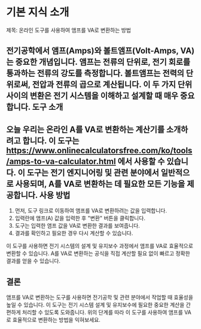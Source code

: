 기본 지식 소개
========

제목: 온라인 도구를 사용하여 앰프를 VA로 변환하는 방법

전기공학에서 앰프(Amps)와 볼트앰프(Volt-Amps, VA)는 중요한 개념입니다. 앰프는 전류의 단위로, 전기 회로를 통과하는 전류의 강도를 측정합니다. 볼트앰프는 전력의 단위로써, 전압과 전류의 곱으로 계산됩니다. 이 두 가지 단위 사이의 변환은 전기 시스템을 이해하고 설계할 때 매우 중요합니다. 도구 소개
-----

오늘 우리는 온라인 A를 VA로 변환하는 계산기를 소개하려고 합니다. 이 도구는 <https://www.onlinecalculatorsfree.com/ko/tools/amps-to-va-calculator.html> 에서 사용할 수 있습니다. 이 도구는 전기 엔지니어링 및 관련 분야에서 일반적으로 사용되며, A를 VA로 변환하는 데 필요한 모든 기능을 제공합니다. 사용 방법
-----

1. 먼저, 도구 링크로 이동하여 앰프를 VA로 변환하려는 값을 입력합니다.
2. 입력란에 앰프(A) 값을 입력한 후 "변환" 버튼을 클릭합니다.
3. 도구는 입력한 앰프 값을 VA로 변환한 결과를 보여줍니다.
4. 결과를 확인하고 필요한 경우 다시 계산할 수 있습니다.

이 도구를 사용하면 전기 시스템의 설계 및 유지보수 과정에서 앰프를 VA로 효율적으로 변환할 수 있습니다. A를 VA로 변환하는 공식을 직접 계산할 필요 없이 빠르고 정확한 결과를 얻을 수 있습니다.

결론
--

앰프를 VA로 변환하는 도구를 사용하면 전기공학 및 관련 분야에서 작업할 때 효율성을 높일 수 있습니다. 이 도구는 전기 시스템 설계 및 유지보수에 필요한 중요한 계산을 간편하게 처리할 수 있도록 도와줍니다. 위의 단계를 따라 이 도구를 사용하여 앰프를 VA로 효율적으로 변환하는 방법을 익혀보세요. 